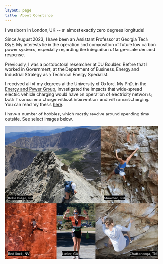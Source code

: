 ```yaml
---
layout: page
title: About Constance
---
```


I was born in London, UK -- at almost exactly zero degrees longitude!

Since August 2023, I have been an Assistant Professor at Georgia Tech ISyE. My interests lie in the operation and composition of future low carbon power systems, especially regarding the integration of large-scale demand response.

Previously, I was a postdoctoral researcher at CU Boulder.  Before that I worked in Government, at the Department of Business, Energy and Industrial Strategy as a Technical Energy Specialist. 

I received all of my degrees at the University of Oxford. My PhD, in the [Energy and Power Group](https://epg.eng.ox.ac.uk), investigated the impacts that wide-spread electric vehicle charging would have on operation of electricity networks; both if consumers charge without intervention, and with smart charging. You can read my thesis [here](https://ora.ox.ac.uk/objects/uuid:1cb55756-6cc6-45ea-aa6d-82a952ecaf7c/download_file?safe_filename=thesis_revised.pdf&type_of_work=Thesis).

I have a number of hobbies, which mostly revolve around spending time outside. See select images below.

<img src="/images/Collage.png" alt="drawing" width="600"/>